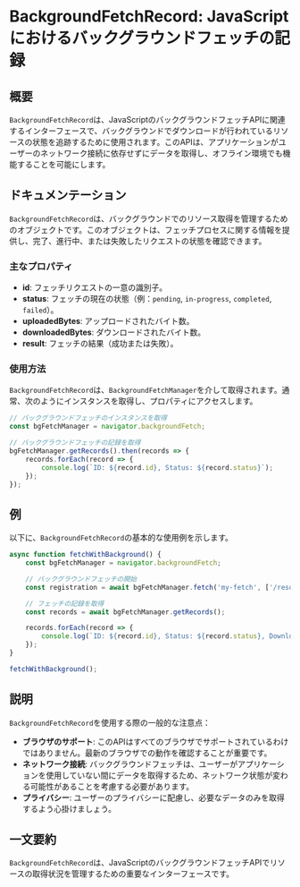 <!--
Meta Description: # BackgroundFetchRecord: JavaScriptにおけるバックグラウンドフェッチの記録 ## 概要 `BackgroundFetchRecord`は、JavaScriptのバックグラウンドフェッチAPIに関連するインターフェースで、バックグラウンドでダウンロードが行われているリ...
Meta Keywords: backgroundfetchrecord, record, status, bgfetchmanager, const
-->

# BackgroundFetchRecord: JavaScriptにおけるバックグラウンドフェッチの記録

## 概要
`BackgroundFetchRecord`は、JavaScriptのバックグラウンドフェッチAPIに関連するインターフェースで、バックグラウンドでダウンロードが行われているリソースの状態を追跡するために使用されます。このAPIは、アプリケーションがユーザーのネットワーク接続に依存せずにデータを取得し、オフライン環境でも機能することを可能にします。

## ドキュメンテーション
`BackgroundFetchRecord`は、バックグラウンドでのリソース取得を管理するためのオブジェクトです。このオブジェクトは、フェッチプロセスに関する情報を提供し、完了、進行中、または失敗したリクエストの状態を確認できます。

### 主なプロパティ
- **id**: フェッチリクエストの一意の識別子。
- **status**: フェッチの現在の状態（例：`pending`, `in-progress`, `completed`, `failed`）。
- **uploadedBytes**: アップロードされたバイト数。
- **downloadedBytes**: ダウンロードされたバイト数。
- **result**: フェッチの結果（成功または失敗）。

### 使用方法
`BackgroundFetchRecord`は、`BackgroundFetchManager`を介して取得されます。通常、次のようにインスタンスを取得し、プロパティにアクセスします。

```javascript
// バックグラウンドフェッチのインスタンスを取得
const bgFetchManager = navigator.backgroundFetch;

// バックグラウンドフェッチの記録を取得
bgFetchManager.getRecords().then(records => {
    records.forEach(record => {
        console.log(`ID: ${record.id}, Status: ${record.status}`);
    });
});
```

## 例
以下に、`BackgroundFetchRecord`の基本的な使用例を示します。

```javascript
async function fetchWithBackground() {
    const bgFetchManager = navigator.backgroundFetch;

    // バックグラウンドフェッチの開始
    const registration = await bgFetchManager.fetch('my-fetch', ['/resource1', '/resource2']);

    // フェッチの記録を取得
    const records = await bgFetchManager.getRecords();

    records.forEach(record => {
        console.log(`ID: ${record.id}, Status: ${record.status}, Downloaded: ${record.downloadedBytes} bytes`);
    });
}

fetchWithBackground();
```

## 説明
`BackgroundFetchRecord`を使用する際の一般的な注意点：
- **ブラウザのサポート**: このAPIはすべてのブラウザでサポートされているわけではありません。最新のブラウザでの動作を確認することが重要です。
- **ネットワーク接続**: バックグラウンドフェッチは、ユーザーがアプリケーションを使用していない間にデータを取得するため、ネットワーク状態が変わる可能性があることを考慮する必要があります。
- **プライバシー**: ユーザーのプライバシーに配慮し、必要なデータのみを取得するよう心掛けましょう。

## 一文要約
`BackgroundFetchRecord`は、JavaScriptのバックグラウンドフェッチAPIでリソースの取得状況を管理するための重要なインターフェースです。